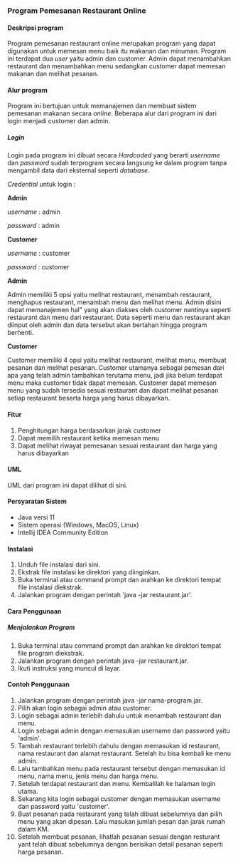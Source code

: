 ### Program Pemesanan Restaurant Online

#### Deskripsi program

Program pemesanan restaurant online merupakan program yang dapat digunakan untuk
memesan menu baik itu makanan dan minuman. Program ini terdapat dua *user* yaitu admin dan customer. Admin dapat menambahkan restaurant dan menambahkan menu sedangkan customer dapat memesan makanan dan melihat pesanan.

#### Alur program

Program ini bertujuan untuk memanajemen dan membuat sistem pemesanan makanan secara *online*. Beberapa alur dari program ini dari login menjadi customer dan admin.

##### Login

Login pada program ini dibuat secara *Hardcoded* yang berarti *username* dan *password* sudah terprogram secara langsung ke dalam program tanpa mengambil data dari eksternal seperti *database*.

*Credential* untuk login :

**Admin**

*username* : admin

*password* : admin

**Customer**

*username* : customer

*password* : customer

**Admin**

Admin memiliki 5 opsi yaitu melihat restaurant, menambah restaurant, menghapus restaurant, menambah menu dan melihat menu. Admin disini dapat memanajemen hal" yang akan diakses oleh customer nantinya seperti restaurant dan menu dari restaurant. Data seperti menu dan restaurant akan diinput oleh admin dan data tersebut akan bertahan hingga program berhenti.

**Customer**

Customer memiliki 4 opsi yaitu melihat restaurant, melihat menu, membuat pesanan dan melihat pesanan. Customer utamanya sebagai pemesan dari apa yang telah admin tambahkan terutama menu, jadi jika belum terdapat menu maka customer tidak dapat memesan. Customer dapat memesan menu yang sudah tersedia sesuai restaurant dan dapat melihat pesanan setiap restaurant beserta harga yang harus dibayarkan. 

#### Fitur

1. Penghitungan harga berdasarkan jarak customer
2. Dapat memilih restaurant ketika memesan menu
3. Dapat melihat riwayat pemesanan sesuai restaurant dan harga yang harus dibayarkan

#### UML

UML dari program ini dapat dilihat di sini.

#### Persyaratan Sistem

- Java versi 11
- Sistem operasi (Windows, MacOS, Linux)
- Intellij IDEA Community Edition

#### Instalasi

1. Unduh file instalasi dari sini.
2. Ekstrak file instalasi ke direktori yang diinginkan.
3. Buka terminal atau command prompt dan arahkan ke direktori tempat file instalasi diekstrak.
4. Jalankan program dengan perintah 'java -jar restaurant.jar'.

#### Cara Penggunaan

##### Menjalankan Program

1. Buka terminal atau command prompt dan arahkan ke direktori tempat file program diekstrak.
2. Jalankan program dengan perintah java -jar restaurant.jar.
3. Ikuti instruksi yang muncul di layar.

#### Contoh Penggunaan

1. Jalankan program dengan perintah java -jar nama-program.jar.
2. Pilih akan login sebagai admin atau customer.
3. Login sebagai admin terlebih dahulu untuk menambah restaurant dan menu.
4. Login sebagai admin dengan memasukan username dan password yaitu 'admin'.
5. Tambah restaurant terlebih dahulu dengan memasukan id restaurant, nama restaurant dan alamat restaurant. Setelah itu bisa kembali ke menu admin.
6. Lalu tambahkan menu pada restaurant tersebut dengan memasukan id menu, nama menu, jenis menu dan harga menu.
7. Setelah terdapat restaurant dan menu. Kembalilah ke halaman login utama.
8. Sekarang kita login sebagai customer dengan memasukan username dan password yaitu 'customer'.
9. Buat pesanan pada restaurant yang telah dibuat sebelumnya dan pilih menu yang akan dipesan. Lalu masukan jumlah pesan dan jarak rumah dalam KM.
10. Setelah membuat pesanan, lihatlah pesanan sesuai dengan resturant yant telah dibuat sebelumnya dengan berisikan detail pesanan seperti harga pesanan.






